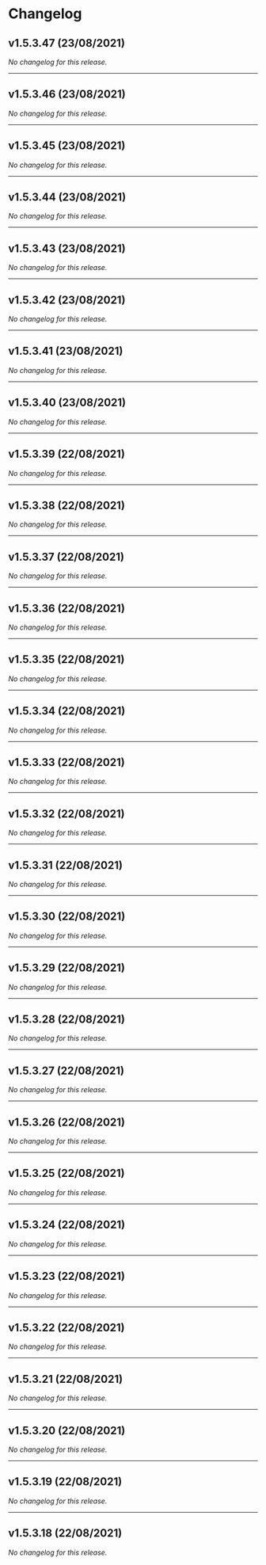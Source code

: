 # Changelog

## v1.5.3.47 (23/08/2021)
*No changelog for this release.*

---

## v1.5.3.46 (23/08/2021)
*No changelog for this release.*

---

## v1.5.3.45 (23/08/2021)
*No changelog for this release.*

---

## v1.5.3.44 (23/08/2021)
*No changelog for this release.*

---

## v1.5.3.43 (23/08/2021)
*No changelog for this release.*

---

## v1.5.3.42 (23/08/2021)
*No changelog for this release.*

---

## v1.5.3.41 (23/08/2021)
*No changelog for this release.*

---

## v1.5.3.40 (23/08/2021)
*No changelog for this release.*

---

## v1.5.3.39 (22/08/2021)
*No changelog for this release.*

---

## v1.5.3.38 (22/08/2021)
*No changelog for this release.*

---

## v1.5.3.37 (22/08/2021)
*No changelog for this release.*

---

## v1.5.3.36 (22/08/2021)
*No changelog for this release.*

---

## v1.5.3.35 (22/08/2021)
*No changelog for this release.*

---

## v1.5.3.34 (22/08/2021)
*No changelog for this release.*

---

## v1.5.3.33 (22/08/2021)
*No changelog for this release.*

---

## v1.5.3.32 (22/08/2021)
*No changelog for this release.*

---

## v1.5.3.31 (22/08/2021)
*No changelog for this release.*

---

## v1.5.3.30 (22/08/2021)
*No changelog for this release.*

---

## v1.5.3.29 (22/08/2021)
*No changelog for this release.*

---

## v1.5.3.28 (22/08/2021)
*No changelog for this release.*

---

## v1.5.3.27 (22/08/2021)
*No changelog for this release.*

---

## v1.5.3.26 (22/08/2021)
*No changelog for this release.*

---

## v1.5.3.25 (22/08/2021)
*No changelog for this release.*

---

## v1.5.3.24 (22/08/2021)
*No changelog for this release.*

---

## v1.5.3.23 (22/08/2021)
*No changelog for this release.*

---

## v1.5.3.22 (22/08/2021)
*No changelog for this release.*

---

## v1.5.3.21 (22/08/2021)
*No changelog for this release.*

---

## v1.5.3.20 (22/08/2021)
*No changelog for this release.*

---

## v1.5.3.19 (22/08/2021)
*No changelog for this release.*

---

## v1.5.3.18 (22/08/2021)
*No changelog for this release.*

